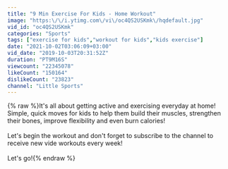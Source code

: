 ```yaml
---
title: "9 Min Exercise For Kids - Home Workout"
image: "https:\/\/i.ytimg.com\/vi\/oc4QS2USKmk\/hqdefault.jpg"
vid_id: "oc4QS2USKmk"
categories: "Sports"
tags: ["exercise for kids","workout for kids","kids exercise"]
date: "2021-10-02T03:06:09+03:00"
vid_date: "2019-10-03T20:31:52Z"
duration: "PT9M16S"
viewcount: "22345078"
likeCount: "150164"
dislikeCount: "23823"
channel: "Little Sports"
---
```

{% raw %}It's all about getting active and exercising everyday at home! Simple, quick moves for kids to help them build their muscles, strengthen their bones, improve flexibility and even burn calories!<br /><br />Let's begin the workout and don't forget to subscribe to the channel to receive new vide workouts every week!<br /><br />Let's go!{% endraw %}
